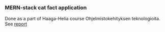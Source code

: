 ### MERN-stack cat fact application

Done as a part of Haaga-Helia course Ohjelmistokehityksen teknologioita. See [report](/raportti.md)
